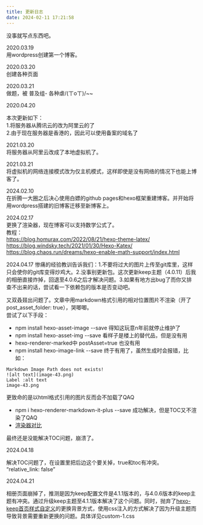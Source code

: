 ```yaml
---
title: 更新日志
date: 2024-02-11 17:21:58
---
```

没事就写点东西吧。

2020.03.19  
用wordpress创建第一个博客。

2020.03.20  
创建各种页面

2020.03.21  
做题，被 普及组- 各种虐/(ㄒoㄒ)/~~

2020.04.20

本次更新如下：  
1.将服务器从腾讯云的改为阿里云的了  
2.由于现在服务器是香港的，因此可以使用备案的域名了

2021.03.20  
将服务器从阿里云改成了本地虚拟机了。

2021.03.21  
将虚拟机的网络连接模式改为仅主机模式，这样即使是没有网络的情况下也能上博客了。

2024.02.10  
在折腾一大圈之后决心使用白嫖的github pages和hexo框架重建博客。并开始将用wordpress搭建的旧博客迁移至新博客上。

2024.02.17  
更换了渲染器，现在博客可以支持数学公式了。  
教程：  
https://blog.homurax.com/2022/08/21/hexo-theme-latex/  
https://blog.windsky.tech/2021/01/30/Hexo-Katex/  
https://blog.chaos.run/dreams/hexo-enable-math-support/index.html  

2024.04.17
惨痛的经验教训告诉我们：1.不要将过大的图片上传至git库里，这样只会使你的git库变得炒鸡大。2.没事别更新包。这次更新keep主题（4.0.11）后我的相册直接炸掉，回退至4.0.6之后才解决问题。3.如果有地方出bug了而你又排查不出来的话，尝试看一下依赖包的版本是否变动吧。

又双叒叕出问题了。文章中用markdown格式引用的相对位置图片不渲染（开了post_asset_folder: true），哭唧唧。  
尝试了以下手段：

- npm install hexo-asset-image --save 得知这玩意n年前就停止维护了
- npm install hexo-asset-img --save 看样子是楼上的替代品，但是没有用
- hexo-renderer-marked中 postAsset=true 也没有用
- npm install hexo-image-link --save 终于有用了，虽然生成时会报错，比如：
  
``` 11
Markdown Image Path does not exists!
![alt text](image-43.png)
Label :alt text
image-43.png
```

更致命的是以html格式引用的图片反而会不加载了QAQ  

- npm i hexo-renderer-markdown-it-plus --save 成功解决，但是TOC又不渲染了QAQ
- [渲染器对比](https://bugwz.com/2019/09/17/hexo-markdown-renderer/#1-1%E3%80%81hexo-renderer-marked)

最终还是没能解决TOC问题，崩溃了。

2024.04.18

解决TOC问题了，在设置里把后边这个要关掉，true和toc有冲突。 “relative_link: false”  

2024.04.21

相册页面崩掉了，推测是因为keep配置文件是4.1.1版本的，与4.0.6版本的keep主题有冲突。通过升级keep主题至4.1.1版本解决了这个问题。同时，抛弃了[hexo-keep首页样式自定义](https://kainote.top/2022/01/08/hexo-keep%E9%A6%96%E9%A1%B5%E6%A0%B7%E5%BC%8F%E8%87%AA%E5%AE%9A%E4%B9%89/)的更换背景方式，使用css注入的方式解决了因为升级主题而导致背景需要重新更换的问题。具体详见custom-1.css  
